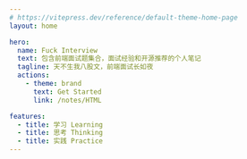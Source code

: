 ```yaml
---
# https://vitepress.dev/reference/default-theme-home-page
layout: home

hero:
  name: Fuck Interview
  text: 包含前端面试题集合，面试经验和开源推荐的个人笔记
  tagline: 天不生我八股文，前端面试长如夜
  actions:
    - theme: brand
      text: Get Started
      link: /notes/HTML

features:
  - title: 学习 Learning
  - title: 思考 Thinking 
  - title: 实践 Practice
---
```



